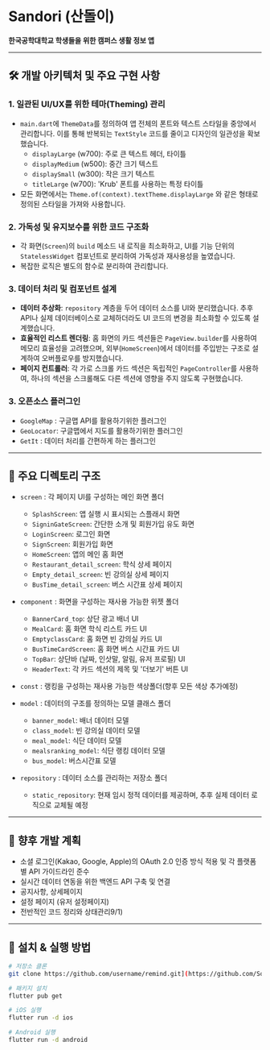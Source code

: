 #  Sandori (산돌이)

**한국공학대학교 학생들을 위한 캠퍼스 생활 정보 앱**

---

## 🛠️ 개발 아키텍처 및 주요 구현 사항

### 1. 일관된 UI/UX를 위한 테마(Theming) 관리
-   `main.dart`에 `ThemeData`를 정의하여 앱 전체의 폰트와 텍스트 스타일을 중앙에서 관리합니다. 이를 통해 반복되는 `TextStyle` 코드를 줄이고 디자인의 일관성을 확보했습니다.
    -   `displayLarge` (w700): 주로 큰 텍스트 헤더, 타이틀
    -   `displayMedium` (w500): 중간 크기 텍스트
    -   `displaySmall` (w300): 작은 크기 텍스트
    -   `titleLarge` (w700): 'Krub' 폰트를 사용하는 특정 타이틀
-   모든 화면에서는 `Theme.of(context).textTheme.displayLarge` 와 같은 형태로 정의된 스타일을 가져와 사용합니다.

### 2. 가독성 및 유지보수를 위한 코드 구조화
-   각 화면(`Screen`)의 `build` 메소드 내 로직을 최소화하고, UI를 기능 단위의 `StatelessWidget` 컴포넌트로 분리하여 가독성과 재사용성을 높였습니다.
-   복잡한 로직은 별도의 함수로 분리하여 관리합니다.

### 3. 데이터 처리 및 컴포넌트 설계
-   **데이터 추상화**: `repository` 계층을 두어 데이터 소스를 UI와 분리했습니다. 추후 API나 실제 데이터베이스로 교체하더라도 UI 코드의 변경을 최소화할 수 있도록 설계했습니다.
-   **효율적인 리스트 렌더링**: 홈 화면의 카드 섹션들은 `PageView.builder`를 사용하여 메모리 효율성을 고려했으며, 외부(`HomeScreen`)에서 데이터를 주입받는 구조로 설계하여 오버플로우를 방지했습니다.
-   **페이지 컨트롤러**: 각 가로 스크롤 카드 섹션은 독립적인 `PageController`를 사용하여, 하나의 섹션을 스크롤해도 다른 섹션에 영향을 주지 않도록 구현했습니다.

### 3. 오픈소스 플러그인 
- `GoogleMap` : 구글맵 API를 활용하기위한 플러그인
- `GeoLocator`: 구글맵에서 지도를 활용하기위한 플러그인
-  `GetIt` : 데이터 처리를 간편하게 하는 플러그인

---

## 📂 주요 디렉토리 구조

-   `screen` : 각 페이지 UI를 구성하는 메인 화면 폴더
    -   `SplashScreen`: 앱 실행 시 표시되는 스플래시 화면
    -   `SigninGateScreen`: 간단한 소개 및 회원가입 유도 화면
    -   `LoginScreen`: 로그인 화면
    -   `SignScreen`: 회원가입 화면
    -   `HomeScreen`: 앱의 메인 홈 화면
    -   `Restaurant_detail_screen`: 학식 상세 페이지
    -   `Empty_detail_screen`: 빈 강의실 상세 페이지
    -   `BusTime_detail_screen`: 버스 시간표 상세 페이지

-   `component` : 화면을 구성하는 재사용 가능한 위젯 폴더
    -   `BannerCard_top`: 상단 광고 배너 UI
    -   `MealCard`: 홈 화면 학식 리스트 카드 UI
    -   `EmptyclassCard`: 홈 화면 빈 강의실 카드 UI
    -   `BusTimeCardScreen`: 홈 화면 버스 시간표 카드 UI
    -   `TopBar`: 상단바 (날짜, 인삿말, 알림, 유저 프로필) UI
    -   `HeaderText`: 각 카드 섹션의 제목 및 '더보기' 버튼 UI

-   `const` : 랭킹을 구성하는 재사용 가능한 색상폴더(향후 모든 색상 추가예정)

-   `model` : 데이터의 구조를 정의하는 모델 클래스 폴더
    -   `banner_model`: 배너 데이터 모델
    -   `class_model`: 빈 강의실 데이터 모델
    -   `meal_model`: 식단 데이터 모델
    -   `mealsranking_model`: 식단 랭킹 데이터 모델
    -   `bus_model`: 버스시간표 모델

-   `repository` : 데이터 소스를 관리하는 저장소 폴더
    -   `static_repository`: 현재 임시 정적 데이터를 제공하며, 추후 실제 데이터 로직으로 교체될 예정

---

## 🚀 향후 개발 계획 
-   소셜 로그인(Kakao, Google, Apple)의 OAuth 2.0 인증 방식 적용 및 각 플랫폼별 API 가이드라인 준수
-   실시간 데이터 연동을 위한 백엔드 API 구축 및 연결
-   공지사항, 상세페이지
-   설정 페이지 (유저 설정페이지)
-   전반적인 코드 정리와 상태관리9/1)

---

## 🚀 설치 & 실행 방법

```bash
# 저장소 클론
git clone https://github.com/username/remind.git](https://github.com/SongsBy/Sandori.git

# 패키지 설치
flutter pub get

# iOS 실행
flutter run -d ios

# Android 실행
flutter run -d android
